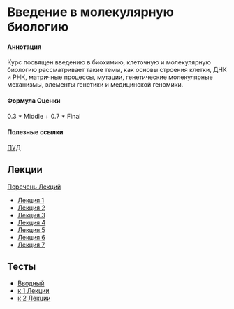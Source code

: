 # Введение в молекулярную биологию

#### Аннотация
Курс посвящен введению в биохимию, клеточную и молекулярную биологию рассматривает такие темы, как основы строения клетки, ДНК и РНК, матричные процессы, мутации, генетические молекулярные механизмы, элементы генетики и медицинской геномики.


#### Формула Оценки
0.3 * Middle + 0.7 * Final

#### Полезные ссылки
[ПУД](https://www.hse.ru/edu/courses/900067754)

## Лекции
[Перечень Лекций](https://view.officeapps.live.com/op/view.aspx?src=https%3A%2F%2Fraw.githubusercontent.com%2FVladm0z%2FHSE-Bioinformatics%2Fmain%2FBioinformatics%2FMSc%2FMolBio%2F%25D0%2592%25D0%25B2%25D0%25B5%25D0%25B4%25D0%25B5%25D0%25BD%25D0%25B8%25D0%25B5_%25D0%25B2_%25D0%25BC%25D0%25BE%25D0%25BB%25D0%25B5%25D0%25BA%25D1%2583%25D0%25BB%25D1%258F%25D1%2580%25D0%25BD%25D1%2583%25D1%258E_%25D0%25B1%25D0%25B8%25D0%25BE%25D0%25BB%25D0%25BE%25D0%25B3%25D0%25B8%25D1%258E.xlsx&wdOrigin=BROWSELINK)

- [Лекция 1](https://docs.google.com/viewer?url=https://github.com/Vladm0z/HSE-Bioinformatics/raw/maim/Bioinformatics/MSc/MolBio/Lec_1.pdf)
- [Лекция 2](https://docs.google.com/viewer?url=https://github.com/Vladm0z/HSE-Bioinformatics/raw/main/Bioinformatics/MSc/MolBio/Lec_2.pdf)
- [Лекция 3](https://docs.google.com/viewer?url=https://github.com/Vladm0z/HSE-Bioinformatics/raw/main/Bioinformatics/MSc/MolBio/Lec_3.pdf)
- [Лекция 4](https://docs.google.com/viewer?url=https://github.com/Vladm0z/HSE-Bioinformatics/raw/main/Bioinformatics/MSc/MolBio/Lec_4.pdf)
- [Лекция 5](https://docs.google.com/viewer?url=https://github.com/Vladm0z/HSE-Bioinformatics/raw/main/Bioinformatics/MSc/MolBio/Lec_5.pdf)
- [Лекция 6](https://docs.google.com/viewer?url=https://github.com/Vladm0z/HSE-Bioinformatics/raw/main/Bioinformatics/MSc/MolBio/Lec_6.pdf)
- [Лекция 7](https://docs.google.com/viewer?url=https://github.com/Vladm0z/HSE-Bioinformatics/raw/main/Bioinformatics/MSc/MolBio/Lec_7.pdf)

## Тесты
- [Вводный](https://forms.gle/9C7YVEyJGKbvSfEK8)
- [к 1 Лекции](https://forms.gle/4oL8A4aVqNgZqnjW7)
- [к 2 Лекции](https://forms.gle/bfSRVvmE8pHc2pXC8)
